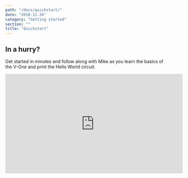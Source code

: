```yaml
---
path: "/docs/quickstart/"
date: "2018-11-26"
category: "Getting started"
section: ""
title: "Quickstart"
---
```


## In a hurry?

Get started in minutes and follow along with Mike as you learn the basics of the V-One and print the Hello World circuit. 

<div class="media-wrapper">
<iframe width="560" height="315" src="https://www.youtube.com/embed/OrtqXj4ZFjE" frameborder="0" allow="accelerometer; autoplay; encrypted-media; gyroscope; picture-in-picture" allowfullscreen></iframe>
</div>
